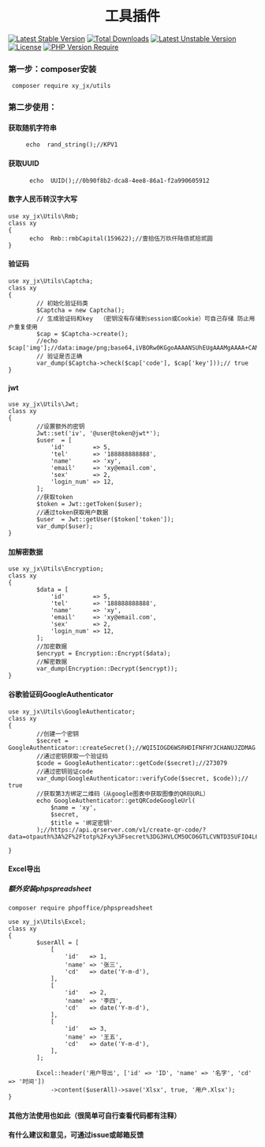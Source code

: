 <h1 align="center">工具插件</h1>

[![Latest Stable Version](http://poser.pugx.org/xy_jx/utils/v)](https://packagist.org/packages/xy_jx/utils)
[![Total Downloads](http://poser.pugx.org/xy_jx/utils/downloads)](https://packagist.org/packages/xy_jx/utils)
[![Latest Unstable Version](http://poser.pugx.org/xy_jx/utils/v/unstable)](https://packagist.org/packages/xy_jx/utils)
[![License](http://poser.pugx.org/xy_jx/utils/license)](https://packagist.org/packages/xy_jx/utils)
[![PHP Version Require](http://poser.pugx.org/xy_jx/utils/require/php)](https://packagist.org/packages/xy_jx/utils)

### 第一步：composer安装

```
 composer require xy_jx/utils
```

### 第二步使用：

#### 获取随机字符串
```
     echo  rand_string();//KPV1
```
#### 获取UUID
```
      echo  UUID();//0b90f8b2-dca8-4ee8-86a1-f2a990605912
```
#### 数字人民币转汉字大写
```
use xy_jx\Utils\Rmb;
class xy
{      
      echo  Rmb::rmbCapital(159622);//壹拾伍万玖仟陆佰贰拾贰圆
}
```
#### 验证码
```
use xy_jx\Utils\Captcha;
class xy
{      
        // 初始化验证码类
        $Captcha = new Captcha();
        // 生成验证码和key  （密钥没有存储到session或Cookie）可自己存储 防止用户重复使用
        $cap = $Captcha->create();
        //echo $cap['img'];//data:image/png;base64,iVBORw0KGgoAAAANSUhEUgAAAMgAAAA+CAMAAABZTaSoAAAAclBMVEXOvPAKZhygpcukoLrfprXhuaOenLe+n8ianayatMa...
        // 验证是否正确
        var_dump($Captcha->check($cap['code'], $cap['key']));// true
}
```
#### jwt
```
use xy_jx\Utils\Jwt;
class xy
{      
        //设置额外的密钥
        Jwt::set('iv', '@user@token@jwt*');
        $user  = [
            'id'        => 5,
            'tel'       => '188888888888',
            'name'      => 'xy',
            'email'     => 'xy@email.com',
            'sex'       => 2,
            'login_num' => 12,
        ];
        //获取token
        $token = Jwt::getToken($user);
        //通过token获取用户数据
        $user  = Jwt::getUser($token['token']);
        var_dump($user);
}
```
#### 加解密数据
```
use xy_jx\Utils\Encryption;
class xy
{      
        $data = [
            'id'        => 5,
            'tel'       => '188888888888',
            'name'      => 'xy',
            'email'     => 'xy@email.com',
            'sex'       => 2,
            'login_num' => 12,
        ];
        //加密数据
        $encrypt = Encryption::Encrypt($data);
        //解密数据
        var_dump(Encryption::Decrypt($encrypt));
}
```
#### 谷歌验证码GoogleAuthenticator
```
use xy_jx\Utils\GoogleAuthenticator;
class xy
{      
        //创建一个密钥
        $secret = GoogleAuthenticator::createSecret();//WQI5IOGD6WSRHDIFNFHYJCHANUJZDMAG
        //通过密钥获取一个验证码
        $code = GoogleAuthenticator::getCode($secret);//273079
        //通过密钥验证code
        var_dump(GoogleAuthenticator::verifyCode($secret, $code));// true
        //获取第3方绑定二维码（从google图表中获取图像的QR码URL）
        echo GoogleAuthenticator::getQRCodeGoogleUrl(
            $name = 'xy',
            $secret,
            $title = '绑定密钥'
        );//https://api.qrserver.com/v1/create-qr-code/?data=otpauth%3A%2F%2Ftotp%2Fxy%3Fsecret%3DG3HVLCM5OCO6GTLCVNTD35UFIO4L6GB3%26issuer%3D%25E7%25BB%2591%25E5%25AE%259A%25E5%25AF%2586%25E9%2592%25A5&size=200x200&ecc=M      
 
}
```
#### Excel导出
##### 额外安装phpspreadsheet
```
composer require phpoffice/phpspreadsheet
```
```
use xy_jx\Utils\Excel;
class xy
{      
        $userAll = [
            [
                'id'   => 1,
                'name' => '张三',
                'cd'   => date('Y-m-d'),
            ],
            [
                'id'   => 2,
                'name' => '李四',
                'cd'   => date('Y-m-d'),
            ],
            [
                'id'   => 3,
                'name' => '王五',
                'cd'   => date('Y-m-d'),
            ],
        ];
        
        Excel::header('用户导出', ['id' => 'ID', 'name' => '名字', 'cd' => '时间'])
            ->content($userAll)->save('Xlsx', true, '用户.Xlsx');
}
```
####  其他方法使用也如此（很简单可自行查看代码都有注释）
####  有什么建议和意见，可通过issue或邮箱反馈